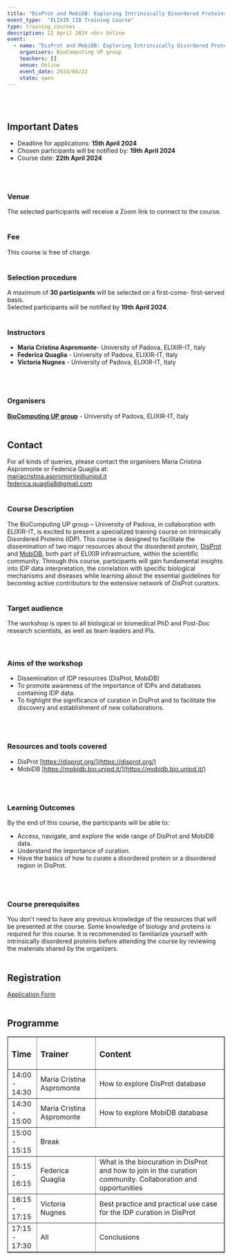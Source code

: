```yaml
---
title: "DisProt and MobiDB: Exploring Intrinsically Disordered Proteins and functional information"
event_type:  "ELIXIR IIB Training Course"
type: training_courses
description: 22 April 2024 <br> Online
event:
  - name: "DisProt and MobiDB: Exploring Intrinsically Disordered Proteins and functional information"
    organisers: BioComputing UP group 
    teachers: []
    venue: Online
    event_date: 2024/04/22
    state: open
---
```


<!-- [{% include image.html file="/2022_and_older/elixir_banner_22novembre_blu.png" alt="elixir_banner_22novembre_blu" max-width="10" %}](https://bioinfo.medils.hr/) -->
<br>
<br>

## Important Dates 
- Deadline for applications: **15th April 2024**
- Chosen participants will be notified by: **19th April 2024**
- Course date: **22th April 2024**
<br>
<br>

### Venue
The selected participants will receive a Zoom link to connect to the course.
<br>
<br>

### Fee
This course is free of charge.
<br>
<br>

### Selection procedure
A maximum of **30 participants** will be selected on a first-come- first-served basis. <br>
Selected participants will be notified by **19th April 2024**.
<br>
<br>

### Instructors
- **Maria Cristina Aspromonte**- University of Padova, ELIXIR-IT, Italy
- **Federica Quaglia** - University of Padova, ELIXIR-IT, Italy
- **Victoria Nugnes** - University of Padova, ELIXIR-IT, Italy
<br>
<br>

### Organisers
**[BioComputing UP group](https://protein.bio.unipd.it/)** - University of Padova, ELIXIR-IT, Italy
<br>
<br>

## Contact
For all kinds of queries, please contact the organisers Maria Cristina Aspromonte or Federica Quaglia at:<br>
[mariacristina.aspromonte@unipd.it](mailto:mariacristina.aspromonte@unipd.it) <br>
[federica.quaglia8@gmail.com](federica.quaglia8@gmail.com)
<br>
<br>

### Course Description
The BioComputing UP group – University of Padova, in collaboration with ELIXIR-IT, is excited to present a specialized training course on Intrinsically Disordered Proteins (IDP). This course is designed to facilitate the dissemination of two major resources about the disordered protein, [DisProt](https://disprot.org/) and [MobiDB](https://mobidb.bio.unipd.it/), both part of ELIXIR infrastructure, within the scientific community. Through this course, participants will gain fundamental insights into IDP data interpretation, the correlation with specific biological mechanisms and diseases while learning about the essential guidelines for becoming active contributors to the extensive network of DisProt curators.
<br>
<br>

### Target audience
The workshop is open to all biological or biomedical PhD and Post-Doc research scientists, as well as team leaders and PIs.  
<br> 
<br>

### Aims of the workshop 
- Dissemination of IDP resources (DisProt, MobiDB)
- To promote awareness of the importance of IDPs and databases containing IDP data. 
- To highlight the significance of curation in DisProt and to facilitate the discovery and establishment of new collaborations.
<br> 
<br>

### Resources and tools covered
- DisProt [https://disprot.org/](https://disprot.org/)
- MobiDB [https://mobidb.bio.unipd.it/](https://mobidb.bio.unipd.it/)
<br> 
<br>

### Learning Outcomes
By the end of this course, the participants will be able to:
- Access, navigate, and explore the wide range of DisProt and MobiDB data.
- Understand the importance of curation.
- Have the basics of how to curate a disordered protein or a disordered region in DisProt.
<br> 
<br>

### Course prerequisites
You don't need to have any previous knowledge of the resources that will be presented at the course.
Some knowledge of biology and proteins is required for this course. It is recommended to familiarize yourself with intrinsically disordered proteins before attending the course by reviewing the materials shared by the organizers. 
<br>
<br>

## Registration 
[Application Form](https://forms.gle/zcByvnMXuMV1Tqi79)
<br>
<br>


## Programme
<table border="1" width="600">
<tr>
   <td height="50" width="50"><h3>Time</h3></td>
   <td height="50"><h3>Trainer</h3></td>
   <td height="50"><h3>Content</h3></td>
</tr>
<tr>
   <td height="50" width="50">14:00 - 14:30</td>
   <td height="50">Maria Cristina Aspromonte</td>
   <td height="50">How to explore DisProt database</td>
</tr>
<tr>
   <td height="50" width="50">14:30 - 15:00</td>
   <td height="50">Maria Cristina Aspromonte</td>
   <td height="50">How to explore MobiDB database</td>
</tr>
<tr>
   <td height="50" width="50">15:00 - 15:15</td>
   <td colspan="2">Break</td>
</tr>
<tr>
   <td height="50" width="50">15:15 - 16:15</td>
   <td height="50">Federica Quaglia</td>
   <td height="50">What is the biocuration in DisProt and how to join in the curation community. Collaboration and opportunities</td>
</tr>
<tr>
   <td height="50" width="50">16:15 - 17:15</td>
   <td height="50">Victoria Nugnes</td>
   <td height="50">Best practice and practical use case for the IDP curation in DisProt</td>
</tr>
  <tr>
   <td height="50" width="50">17:15 - 17:30</td>
   <td height="50">All</td>
   <td height="50">Conclusions</td>
</tr>
</table>
<br>





